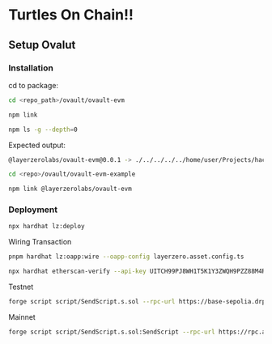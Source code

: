 # Turtles On Chain!!

## Setup Ovalut
### Installation
cd to package:
```bash
cd <repo_path>/ovault/ovault-evm
```

```bash
npm link
```

```bash
npm ls -g --depth=0
```

Expected output:
```bash
@layerzerolabs/ovault-evm@0.0.1 -> ./../../../../home/user/Projects/hackatons/eth-global-cannes/ovault/ovault-evm
```

```bash
cd <repo>/ovault/ovault-evm-example
```

```bash
npm link @layerzerolabs/ovault-evm
```

### Deployment
```bash
npx hardhat lz:deploy
```

Wiring Transaction
```bash
pnpm hardhat lz:oapp:wire --oapp-config layerzero.asset.config.ts
```

```bash
npx hardhat etherscan-verify --api-key UITCH99PJ8WH1T5K1Y3ZWQH9PZZ88M4R9P --api-url https://api-sepolia.arbiscan.io/ --contract-name MyOVaultComposer --network arbitrum-sepolia
```

Testnet
```bash
forge script script/SendScript.s.sol --rpc-url https://base-sepolia.drpc.org --private-key eec5114d22861479be10c9db7850f75473bbcde37076163fbf94222a3864ee74 --sig "exec(address,string,uint256,uint256,uint128,uint128)" 0x33457F5E32380AEFeac8A8eBF887E4608Eb6c3ca "arb-sep" 1ether 0 0 0 0.000025ether --broadcast
```

Mainnet
```bash
forge script script/SendScript.s.sol:SendScript --rpc-url https://rpc.au.cc/flare --private-key eec5114d22861479be10c9db7850f75473bbcde37076163fbf94222a3864ee74 --sig "exec(address,string,uint256,uint256,uint128,uint128)" 0xA509024fdF63959CC4126Fb6E6E59929315970c1 "flare-mainnet" 1ether 0 0 0 0.000025ether --broadcast
```
